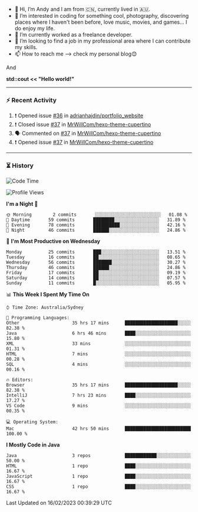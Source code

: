 - 👋 Hi, I’m Andy and I am from :cn:, currently lived in 🇦🇺.
- 👀 I’m interested in coding for something cool, photography, discovering places where I haven't been before, love music, movies, and games... I do enjoy my life.
- 🌱 I’m currently worked as a freelance developer.
- 💞️ I’m looking to find a job in my professional area where I can contribute my skills.
- 📫 How to reach me --> check my personal blog😊

And

**std::cout << "Hello world!"**

---

### ⚡ Recent Activity
<!--START_SECTION:activity-->
1. ❗️ Opened issue [#36](https://github.com/adrianhajdin/portfolio_website/issues/36) in [adrianhajdin/portfolio_website](https://github.com/adrianhajdin/portfolio_website)
2. ❗️ Closed issue [#37](https://github.com/MrWillCom/hexo-theme-cupertino/issues/37) in [MrWillCom/hexo-theme-cupertino](https://github.com/MrWillCom/hexo-theme-cupertino)
3. 🗣 Commented on [#37](https://github.com/MrWillCom/hexo-theme-cupertino/issues/37) in [MrWillCom/hexo-theme-cupertino](https://github.com/MrWillCom/hexo-theme-cupertino)
4. ❗️ Opened issue [#37](https://github.com/MrWillCom/hexo-theme-cupertino/issues/37) in [MrWillCom/hexo-theme-cupertino](https://github.com/MrWillCom/hexo-theme-cupertino)
<!--END_SECTION:activity-->

---

### ⏳ History
<!--START_SECTION:waka-->
![Code Time](http://img.shields.io/badge/Code%20Time-90%20hrs%2020%20mins-blue)

![Profile Views](http://img.shields.io/badge/Profile%20Views-8-blue)

**I'm a Night 🦉** 

```text
🌞 Morning        2 commits       ░░░░░░░░░░░░░░░░░░░░░░░░░   01.08 % 
🌆 Daytime       59 commits       ████████░░░░░░░░░░░░░░░░░   31.89 % 
🌃 Evening       78 commits       ██████████░░░░░░░░░░░░░░░   42.16 % 
🌙 Night         46 commits       ██████░░░░░░░░░░░░░░░░░░░   24.86 % 

```
📅 **I'm Most Productive on Wednesday** 

```text
Monday          25 commits       ███░░░░░░░░░░░░░░░░░░░░░░   13.51 % 
Tuesday         16 commits       ██░░░░░░░░░░░░░░░░░░░░░░░   08.65 % 
Wednesday       56 commits       ███████░░░░░░░░░░░░░░░░░░   30.27 % 
Thursday        46 commits       ██████░░░░░░░░░░░░░░░░░░░   24.86 % 
Friday          17 commits       ██░░░░░░░░░░░░░░░░░░░░░░░   09.19 % 
Saturday        14 commits       ██░░░░░░░░░░░░░░░░░░░░░░░   07.57 % 
Sunday          11 commits       █░░░░░░░░░░░░░░░░░░░░░░░░   05.95 % 

```


📊 **This Week I Spent My Time On** 

```text
⌚︎ Time Zone: Australia/Sydney

💬 Programming Languages: 
Other                    35 hrs 17 mins      ████████████████████░░░░░   82.38 % 
Java                     6 hrs 46 mins       ████░░░░░░░░░░░░░░░░░░░░░   15.80 % 
XML                      33 mins             ░░░░░░░░░░░░░░░░░░░░░░░░░   01.31 % 
HTML                     7 mins              ░░░░░░░░░░░░░░░░░░░░░░░░░   00.28 % 
SQL                      4 mins              ░░░░░░░░░░░░░░░░░░░░░░░░░   00.16 % 

🔥 Editors: 
Browser                  35 hrs 17 mins      ████████████████████░░░░░   82.38 % 
IntelliJ                 7 hrs 23 mins       ████░░░░░░░░░░░░░░░░░░░░░   17.27 % 
VS Code                  9 mins              ░░░░░░░░░░░░░░░░░░░░░░░░░   00.35 % 

💻 Operating System: 
Mac                      42 hrs 50 mins      █████████████████████████   100.00 % 

```

**I Mostly Code in Java** 

```text
Java                     3 repos             ████████████░░░░░░░░░░░░░   50.00 % 
HTML                     1 repo              ████░░░░░░░░░░░░░░░░░░░░░   16.67 % 
JavaScript               1 repo              ████░░░░░░░░░░░░░░░░░░░░░   16.67 % 
CSS                      1 repo              ████░░░░░░░░░░░░░░░░░░░░░   16.67 % 

```



 Last Updated on 16/02/2023 00:39:29 UTC
<!--END_SECTION:waka-->


<!---
JinchuanL/JinchuanL is a ✨ special ✨ repository because its `README.md` (this file) appears on your GitHub profile.
You can click the Preview link to take a look at your changes.
--->
